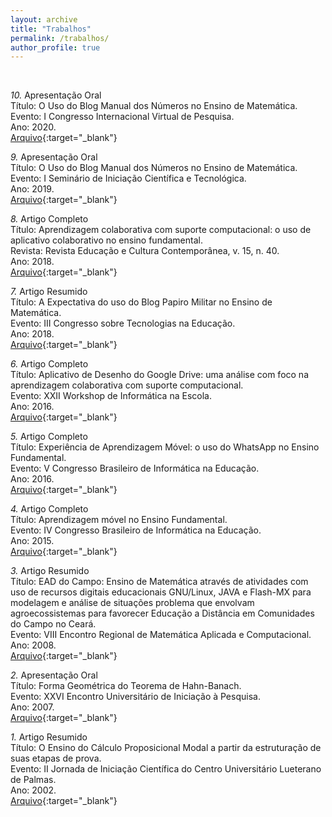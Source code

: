 ```yaml
---
layout: archive
title: "Trabalhos"
permalink: /trabalhos/
author_profile: true
---
```


<br />

*10.* Apresentação Oral <br />
Título: O Uso do Blog Manual dos Números no Ensino de Matemática. <br />
Evento: I Congresso Internacional Virtual de Pesquisa. <br />
Ano: 2020. <br />
[Arquivo](/assets/files/10_CONINP.pdf){:target="_blank"}

*9.* Apresentação Oral <br />
Título: O Uso do Blog Manual dos Números no Ensino de Matemática. <br />
Evento: I Seminário de Iniciação Científica e Tecnológica. <br />
Ano: 2019. <br />
[Arquivo](/assets/files/09_SEMIC.pdf){:target="_blank"}

*8.* Artigo Completo <br />
Título: Aprendizagem colaborativa com suporte computacional: o uso de aplicativo colaborativo no ensino fundamental. <br />
Revista: Revista Educação e Cultura Contemporânea, v. 15, n. 40. <br />
Ano: 2018. <br />
[Arquivo](/assets/files/08_RECC.pdf){:target="_blank"}

*7.* Artigo Resumido <br />
Título: A Expectativa do uso do Blog Papiro Militar no Ensino de Matemática. <br />
Evento: III Congresso sobre Tecnologias na Educação. <br />
Ano: 2018. <br />
[Arquivo](/assets/files/07_CTRL+E.pdf){:target="_blank"}

*6.* Artigo Completo <br />
Título: Aplicativo de Desenho do Google Drive: uma análise com foco na aprendizagem colaborativa com suporte computacional. <br />
Evento: XXII Workshop de Informática na Escola. <br />
Ano: 2016.<br />
[Arquivo](/assets/files/06_CBIE.pdf){:target="_blank"}

*5.* Artigo Completo <br />
Título: Experiência de Aprendizagem Móvel: o uso do WhatsApp no Ensino Fundamental. <br />
Evento: V Congresso Brasileiro de Informática na Educação. <br />
Ano: 2016. <br />
[Arquivo](/assets/files/05_CBIE.pdf){:target="_blank"}

*4.* Artigo Completo <br />
Título: Aprendizagem móvel no Ensino Fundamental. <br />
Evento: IV Congresso Brasileiro de Informática na Educação. <br />
Ano: 2015. <br />
[Arquivo](/assets/files/04_CBIE.pdf){:target="_blank"}

*3.* Artigo Resumido <br />
Título: EAD do Campo: Ensino de Matemática através de atividades com uso de recursos digitais educacionais GNU/Linux, JAVA e Flash-MX para modelagem e análise de situações problema que envolvam agroecossistemas para favorecer Educação a Distância em Comunidades do Campo no Ceará. <br />
Evento: VIII Encontro Regional de Matemática Aplicada e Computacional. <br />
Ano: 2008. <br />
[Arquivo](/assets/files/03_ERMAC.pdf){:target="_blank"}

*2.* Apresentação Oral <br />
Título: Forma Geométrica do Teorema de Hahn-Banach. <br />
Evento: XXVI Encontro Universitário de Iniciação à Pesquisa. <br />
Ano: 2007. <br />
[Arquivo](/assets/files/02_EUIP.pdf){:target="_blank"}

*1.* Artigo Resumido <br />
Título: O Ensino do Cálculo Proposicional Modal a partir da estruturação de suas etapas de prova. <br />
Evento: II Jornada de Iniciação Científica do Centro Universitário Lueterano de Palmas. <br />
Ano: 2002. <br />
[Arquivo](/assets/files/01_JIC.pdf){:target="_blank"}
